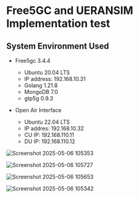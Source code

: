 # Free5GC and UERANSIM Implementation test

## System Environment Used
- Free5gc 3.4.4
  - Ubuntu 20.04 LTS
  - IP address: 192.168.10.31
  - Golang 1.21.8
  - MongoDB 7.0
  - gtp5g 0.9.3

- Open Air Interface
  - Ubuntu 22.04 LTS
  - IP addres: 192.168.10.32
  - CU IP: 192.168.110.11
  - DU IP: 192.168.110.12 

![Screenshot 2025-05-06 105353](https://github.com/user-attachments/assets/237c32a7-f4d9-408e-947c-6457d801a9fb)


![Screenshot 2025-05-06 105727](https://github.com/user-attachments/assets/2ea6dc8b-02b0-4717-86b2-021547b114f7)


![Screenshot 2025-05-06 105653](https://github.com/user-attachments/assets/27f810d0-f6c0-4267-b283-9c5841ae2092)


![Screenshot 2025-05-06 105342](https://github.com/user-attachments/assets/ffa19d0e-8d04-4bb0-9ac9-3cfeec5a8107)
